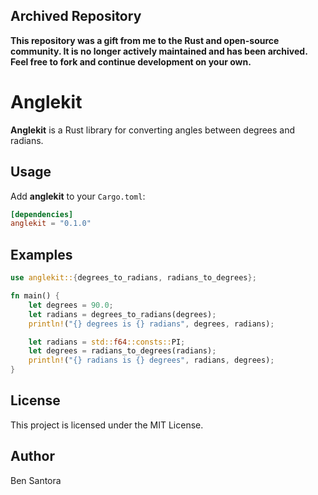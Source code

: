 ## Archived Repository

**This repository was a gift from me to the Rust and open-source community. It is no longer actively maintained and has been archived. Feel free to fork and continue development on your own.**

# Anglekit

**Anglekit** is a Rust library for converting angles between degrees and radians.

## Usage

Add **anglekit** to your `Cargo.toml`:

```toml
[dependencies]
anglekit = "0.1.0"
```
## Examples
```rust
use anglekit::{degrees_to_radians, radians_to_degrees};

fn main() {
    let degrees = 90.0;
    let radians = degrees_to_radians(degrees);
    println!("{} degrees is {} radians", degrees, radians);

    let radians = std::f64::consts::PI;
    let degrees = radians_to_degrees(radians);
    println!("{} radians is {} degrees", radians, degrees);
}
```
## License

This project is licensed under the MIT License.

## Author
Ben Santora 
